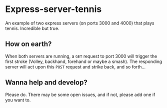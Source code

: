 # Express-server-tennis

An example of two express servers (on ports 3000 and 4000) that plays tennis. Incredible but true.

## How on earth?

When both servers are running, a `GET` request to port 3000 will trigger the first stroke (Volley, backhand, forehand or maybe a smash). The responding server will act upon this `POST` request and strike back, and so forth...


## Wanna help and develop?

Please do. There may be some open issues, and if not, please add one if you want to.